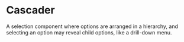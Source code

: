 # Cascader
A selection component where options are arranged in a hierarchy, and selecting an option may reveal child options, like a drill-down menu.
